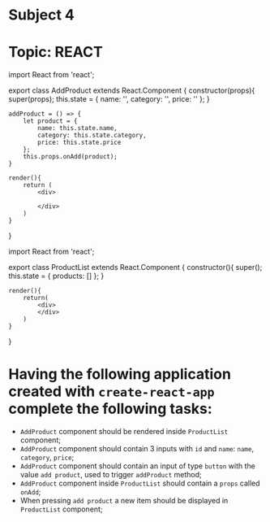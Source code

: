 # Subject 4
# Topic: REACT


import React from 'react';

export class AddProduct extends React.Component {
    constructor(props){
        super(props);
        this.state = {
            name: '',
            category: '',
            price: ''
        };
    }

    addProduct = () => {
        let product = {
            name: this.state.name,
            category: this.state.category,
            price: this.state.price
        };
        this.props.onAdd(product);
    }

    render(){
        return (
            <div>

            </div>
        )
    }
}

import React from 'react';

export class ProductList extends React.Component {
    constructor(){
        super();
        this.state = {
            products: []
        };
    }

    render(){
        return(
            <div>
            </div>
        )
    }
}


# Having the following application created with `create-react-app` complete the following tasks:
- `AddProduct` component should be rendered inside `ProductList` component;
- `AddProduct` component should contain 3 inputs with `id` and `name`: `name`, `category`, `price`;
- `AddProduct` component should contain an input of type `button` with the value `add product`, used to trigger `addProduct` method;
- `AddProduct` component inside `ProductList` should contain a `props` called `onAdd`;
- When pressing `add product` a new item should be displayed in `ProductList` component;

